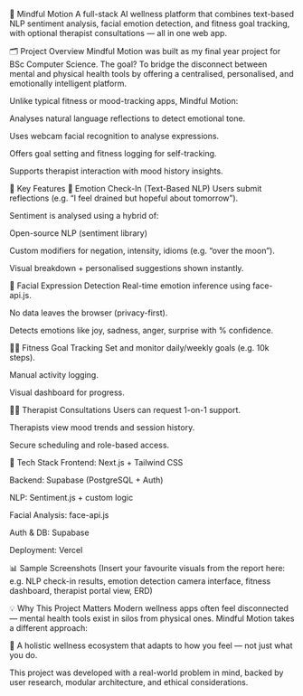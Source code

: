 🧠 Mindful Motion
A full-stack AI wellness platform that combines text-based NLP sentiment analysis, facial emotion detection, and fitness goal tracking, with optional therapist consultations — all in one web app.

🗂 Project Overview
Mindful Motion was built as my final year project for BSc Computer Science. The goal? To bridge the disconnect between mental and physical health tools by offering a centralised, personalised, and emotionally intelligent platform.

Unlike typical fitness or mood-tracking apps, Mindful Motion:

Analyses natural language reflections to detect emotional tone.

Uses webcam facial recognition to analyse expressions.

Offers goal setting and fitness logging for self-tracking.

Supports therapist interaction with mood history insights.

🎯 Key Features
📝 Emotion Check-In (Text-Based NLP)
Users submit reflections (e.g. “I feel drained but hopeful about tomorrow”).

Sentiment is analysed using a hybrid of:

Open-source NLP (sentiment library)

Custom modifiers for negation, intensity, idioms (e.g. “over the moon”).

Visual breakdown + personalised suggestions shown instantly.

📸 Facial Expression Detection
Real-time emotion inference using face-api.js.

No data leaves the browser (privacy-first).

Detects emotions like joy, sadness, anger, surprise with % confidence.

🏃‍♂️ Fitness Goal Tracking
Set and monitor daily/weekly goals (e.g. 10k steps).

Manual activity logging.

Visual dashboard for progress.

🧑‍⚕️ Therapist Consultations
Users can request 1-on-1 support.

Therapists view mood trends and session history.

Secure scheduling and role-based access.

🧠 Tech Stack
Frontend: Next.js + Tailwind CSS

Backend: Supabase (PostgreSQL + Auth)

NLP: Sentiment.js + custom logic

Facial Analysis: face-api.js

Auth & DB: Supabase

Deployment: Vercel

📊 Sample Screenshots
(Insert your favourite visuals from the report here: e.g. NLP check-in results, emotion detection camera interface, fitness dashboard, therapist portal view, ERD)

💡 Why This Project Matters
Modern wellness apps often feel disconnected — mental health tools exist in silos from physical ones. Mindful Motion takes a different approach:

📍 A holistic wellness ecosystem that adapts to how you feel — not just what you do.

This project was developed with a real-world problem in mind, backed by user research, modular architecture, and ethical considerations.
